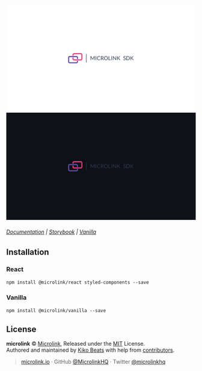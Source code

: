 <div align="center">
  <img src="https://github.com/microlinkhq/cdn/raw/master/dist/banner/sdk.png#gh-light-mode-only" alt="microlink sdk">
  <img src="https://github.com/microlinkhq/cdn/raw/master/dist/banner/sdk-dark.png#gh-dark-mode-only" alt="microlink sdk">
</div>

###### [Documentation](https://microlink.io/sdk) | [Storybook](https://sdk-react.microlink.io) | [Vanilla](https://sdk-vanilla.microlink.io/)

## Installation

### React

```
npm install @microlink/react styled-components --save
```

### Vanilla

```
npm install @microlink/vanilla --save
```

## License

**microlink** © [Microlink](https://microlink.io), Released under the [MIT](https://github.com/microlinkhq/sdk/blob/master/LICENSE.md) License.<br>
Authored and maintained by [Kiko Beats](https://kikobeats.com) with help from [contributors](https://github.com/microlinkhq/sdk/contributors).

> [microlink.io](https://microlink.io) · GitHub [@MicrolinkHQ](https://github.com/microlinkhq) · Twitter [@microlinkhq](https://twitter.com/microlinkhq)
